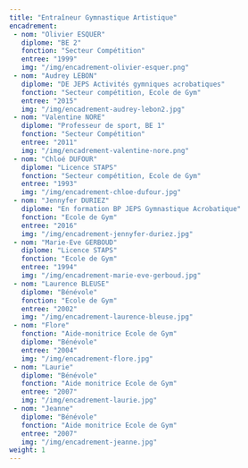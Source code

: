 ```yaml
---
title: "Entraîneur Gymnastique Artistique"
encadrement:
 - nom: "Olivier ESQUER"
   diplome: "BE 2"
   fonction: "Secteur Compétition"
   entree: "1999"
   img: "/img/encadrement-olivier-esquer.png"
 - nom: "Audrey LEBON"
   diplome: "DE JEPS Activités gymniques acrobatiques"
   fonction: "Secteur compétition, Ecole de Gym"
   entree: "2015"
   img: "/img/encadrement-audrey-lebon2.jpg"
 - nom: "Valentine NORE"
   diplome: "Professeur de sport, BE 1"
   fonction: "Secteur Compétition"
   entree: "2011"
   img: "/img/encadrement-valentine-nore.png"
 - nom: "Chloé DUFOUR"
   diplome: "Licence STAPS"
   fonction: "Secteur compétition, Ecole de Gym"
   entree: "1993"
   img: "/img/encadrement-chloe-dufour.jpg"
 - nom: "Jennyfer DURIEZ"
   diplome: "En formation BP JEPS Gymnastique Acrobatique"
   fonction: "Ecole de Gym"
   entree: "2016"
   img: "/img/encadrement-jennyfer-duriez.jpg"
 - nom: "Marie-Eve GERBOUD"
   diplome: "Licence STAPS"
   fonction: "Ecole de Gym"
   entree: "1994"
   img: "/img/encadrement-marie-eve-gerboud.jpg"
 - nom: "Laurence BLEUSE"
   diplome: "Bénévole"
   fonction: "Ecole de Gym"
   entree: "2002"
   img: "/img/encadrement-laurence-bleuse.jpg"
 - nom: "Flore"
   fonction: "Aide-monitrice Ecole de Gym"
   diplome: "Bénévole"
   entree: "2004"
   img: "/img/encadrement-flore.jpg"
 - nom: "Laurie"
   diplome: "Bénévole"
   fonction: "Aide monitrice Ecole de Gym"
   entree: "2007"
   img: "/img/encadrement-laurie.jpg"
 - nom: "Jeanne"
   diplome: "Bénévole"
   fonction: "Aide monitrice Ecole de Gym"
   entree: "2007"
   img: "/img/encadrement-jeanne.jpg"
weight: 1
---
```

